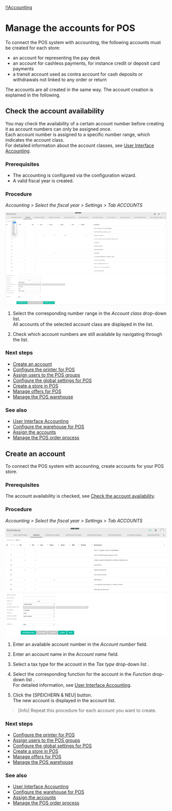 [!!Accounting](Accounting)

# Manage the accounts for POS

To connect the POS system with accounting, the following accounts must be created for each store:

- an account for representing the pay desk
- an account for cashless payments, for instance credit or deposit card payments
- a transit account used as contra account for cash deposits or withdrawals not linked to any order or return

The accounts are all created in the same way. The account creation is explained in the following.


## Check the account availability

You may check the availability of a certain account number before creating it as account numbers can only be assigned once.    
Each account number is assigned to a specific number range, which indicates the account class.    
For detailed information about the account classes, see [User Interface Accounting](/RetailSuiteAccounting/UserInterface/00_UserInterface.md).

### Prerequisites

- The accounting is configured via the configuration wizard.
- A valid fiscal year is created.

### Procedure

*Accounting > Select the fiscal year > Settings > Tab ACCOUNTS*

![Account availability](/Assets/Screenshots/RetailSuiteAccounting/Settings/Accounts/AccountAvailability.png "[Account availability]")

1. Select the corresponding number range in the *Account class* drop-down list.   
  All accounts of the selected account class are displayed in the list.

2. Check which account numbers are still available by navigating through the list.

### Next steps

- [Create an account](#create-an-account)
- [Configure the printer for POS](03_ConfigurePrinter.md)
- [Assign users to the POS groups](04_AssignUsers.md)
- [Configure the global settings for POS](05_ConfigureGlobalSettings.md)
- [Create a store in POS](06_CreateStore.md)
- [Manage offers for POS](07_ManageOffers.md)
- [Manage the POS warehouse](08_ManageWarehouse.md)  

### See also

- [User Interface Accounting](/RetailSuiteAccounting/UserInterface/00_UserInterface.md)
- [Configure the warehouse for POS](01_ConfigureWarehouse.md)
- [Assign the accounts](06_CreateStore.md#assign-the-accounts)
- [Manage the POS order process](/POS/Operation/06_ManageOrderProcess.md)


## Create an account

To connect the POS system with accounting, create accounts for your POS store.

### Prerequisites

The account availability is checked, see [Check the account availability](#check-the-account-availability).

### Procedure

*Accounting > Select the fiscal year > Settings > Tab ACCOUNTS*

![Create Account](/Assets/Screenshots/RetailSuiteAccounting/Settings/Accounts/CreateAccount.png "[CreateAccount]")

1. Enter an available account number in the *Account number* field.

2. Enter an account name in the *Account name* field.

3. Select a tax type for the account in the *Tax type* drop-down list .

4. Select the corresponding function for the account in the *Function* drop-down list .   
  For detailed information, see [User Interface Accounting](/RetailSuiteAccounting/UserInterface/00_UserInterface.md).

5. Click the [SPEICHERN & NEU] button.   
  The new account is displayed in the account list.

> [Info] Repeat this procedure for each account you want to create.

### Next steps

- [Configure the printer for POS](03_ConfigurePrinter.md)
- [Assign users to the POS groups](04_AssignUsers.md)
- [Configure the global settings for POS](05_ConfigureGlobalSettings.md)
- [Create a store in POS](06_CreateStore.md)
- [Manage offers for POS](07_ManageOffers.md)
- [Manage the POS warehouse](08_ManageWarehouse.md)  

### See also

- [User Interface Accounting](/RetailSuiteAccounting/UserInterface/00_UserInterface.md)
- [Configure the warehouse for POS](01_ConfigureWarehouse.md)
- [Assign the accounts](06_CreateStore.md#assign-the-accounts)
- [Manage the POS order process](/POS/Operation/06_ManageOrderProcess.md)
